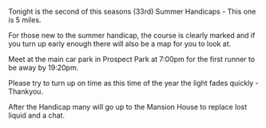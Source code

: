 Tonight is the second of this seasons (33rd) Summer Handicaps - This one is 5 miles.

For those new to the summer handicap, the course is clearly marked and if you turn up early enough there will also be a map for you to look at.

Meet at the main car park in Prospect Park at 7:00pm for the first runner to be away by 19:20pm.

Please try to turn up on time as this time of the year the light fades quickly - Thankyou.

After the Handicap many will go up to the Mansion House to replace lost liquid and a chat.